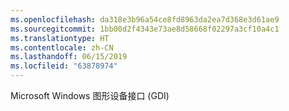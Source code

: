 ```yaml
---
ms.openlocfilehash: da318e3b96a54ce8fd8963da2ea7d368e3d61ae9
ms.sourcegitcommit: 1bb00d2f4343e73ae8d58668f02297a3cf10a4c1
ms.translationtype: HT
ms.contentlocale: zh-CN
ms.lasthandoff: 06/15/2019
ms.locfileid: "63878974"
---
```

Microsoft Windows 图形设备接口 (GDI)